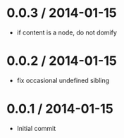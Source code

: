 
0.0.3 / 2014-01-15
==================

 * if content is a node, do not domify

0.0.2 / 2014-01-15
==================

 * fix occasional undefined sibling

0.0.1 / 2014-01-15
==================

 * Initial commit
